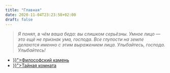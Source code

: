 ```yaml
---
title: "Главная"
date: 2020-11-04T23:23:58+02:00
draft: false
---
```


<blockquote><p><em>
  Я понял, в чём ваша беда: вы слишком серьёзны. Умное лицо &mdash; это ещё не признак ума, господа. Все глупости на земле делаются именно с этим выражением лица. Улыбайтесь, господа. Улыбайтесь!
</em></p></blockquote>

<ul>
  <li><a href="{{< ref "/books/filosofskyi_kamen" >}}">Философский камень</a></li>
  <li><a href="{{< ref "/books/taynaya_komnata" >}}">Тайная комната</a></li>
</ul>

